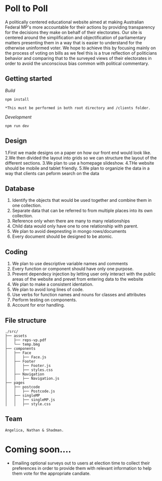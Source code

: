 # Poll to Poll

A politically centered educational website aimed at making Australian Federal MP's more accountable for their actions by providing transparency for the decisions they make on behalf of their electorates. Our site is centered around the simplification and objectification of parliamentary matters presenting them in a way that is easier to understand for the otherwise uninformed voter. We hope to achieve this by focusing mainly on the process of voting on bills as we feel this is a true reflection of politicians behavior and comparing that to the surveyed views of their electorates in order to avoid the unconscious bias common with political commentary.


## Getting started

_Build_

```
npm install

*This must be performed in both root directory and /clients folder.
```

_Development_

```
npm run dev

```

## Design

1.First we made designs on a paper on how our front end would look like.
2.We then divided the layout into grids so we can structure the layout of the different sections.
3.We plan to use a homepage slideshow.
4.THe website should be mobile and tablet friendly.
5.We plan to organizie the data in a way that clients can peform search on the data

## Database

1. Identify the objects that would be used together and combine them in one collection.
2. Separate data that can be referred to from multiple places into its own collection.
3. Reference only when there are many to many relationships
4. Child data would only have one to one relationship with parent.
5. We plan to avoid deepnesting in mongo rows/documents
6. Every document should be designed to be atomic.

## Coding

1. We plan to use descriptive variable names and comments
2. Every function or component should have only one purpose.
3. Prevent dependecy injection by letting user only interact with the public areas of the website and prevet from entering data to the website
4. We plan to make a consistent identation.
5. We plan to avoid long lines of code.
6. Use verbs for function names and nouns for classes and attributes
7. Perform testing on components.
8. Account for eror handling.

## File structure
```
./src/
├── assets
│   ├── reps-vp.pdf
│   └── temp.bmg
├── components
│   ├── Face
│   │   ├── Face.js
│   ├── Footer
│   │   ├── Footer.js
│   │   ├── styles.css
│   ├── Navigation
│   │   ├── Navigation.js
├── pages
│   ├── postcode
│   │   ├── Postcode.js
│   ├── singleMP
│   │   ├── singleMP.js
│   │   ├── style.css
```

## Team

```
Angelica, Nathan & Shadman.
```

# Coming soon....
- Emailing optional surveys out to users at election time to collect their preferences in order to provide them with relevant information to help them vote for the appropriate candiate.
